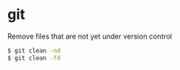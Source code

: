 # git

Remove files that are not yet under version control

```bash
$ git clean -nd
$ git clean -fd
```
